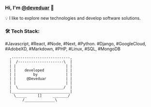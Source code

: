 ### Hi, I'm [@deveduar](https://nextjs-blog-xi-indol.vercel.app/) 👋

<!--
**deveduar/deveduar** is a ✨ _special_ ✨ repository because its `README.md` (this file) appears on your GitHub profile.

Here are some ideas to get you started:

- 🔭 I’m currently working on ...
- 🌱 I’m currently learning ...
- 👯 I’m looking to collaborate on ...
- 🤔 I’m looking for help with ...
- 💬 Ask me about ...
- 📫 How to reach me: ...
- 😄 Pronouns: ...
- ⚡ Fun fact: ...
-->
💡 I like to explore new technologies and develop software solutions.

### 🛠 Tech Stack: 
#Javascript, #React, #Node, #Next, #Python. #Django, #GoogleCloud, #AdobeXD, #Markdown, #PHP, #Linux, #SQL, #MongoDB

```
  ,---------------------------,
  |  /---------------------\  |
  | |                       | |
  | |    developed          | |
  | |        by             | |
  | |     @Deveduar         | |
  | |                       | |
  |  \_____________________/  |
  |___________________________|
    \_____     []     _______/
        /______________\     
```



